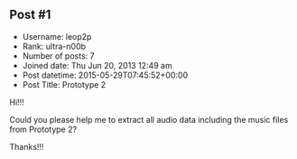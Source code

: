 ## Post #1
- Username: leop2p
- Rank: ultra-n00b
- Number of posts: 7
- Joined date: Thu Jun 20, 2013 12:49 am
- Post datetime: 2015-05-29T07:45:52+00:00
- Post Title: Prototype 2

Hi!!!

Could you please help me to extract all audio data including the music files from Prototype 2?

Thanks!!!
